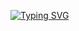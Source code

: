[![Typing SVG](https://readme-typing-svg.demolab.com/?lines=Web+Application+for+Interactive+Visualization+of+Data+Structures)](https://git.io/typing-svg)
